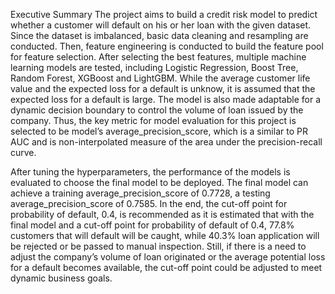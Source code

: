 Executive Summary
The project aims to build a credit risk model to predict whether a customer will default on his or her loan with the given dataset. Since the dataset is imbalanced, basic data cleaning and resampling are conducted. Then, feature engineering is conducted to build the feature pool for feature selection. After selecting the best features, multiple machine learning models are tested, including Logistic Regression, Boost Tree, Random Forest, XGBoost and LightGBM. While the average customer life value and the expected loss for a default is unknow, it is assumed that the expected loss for a default is large. The model is also made adaptable for a dynamic decision boundary to control the volume of loan issued by the company. Thus, the key metric for model evaluation for this project is selected to be model’s average_precision_score, which is a similar to PR AUC and is non-interpolated measure of the area under the precision-recall curve.

After tuning the hyperparameters, the performance of the models is evaluated to choose the final model to be deployed. The final model can achieve a training average_precision_score of 0.7728, a testing average_precision_score of 0.7585. In the end, the cut-off point for probability of default, 0.4, is recommended as it is estimated that with the final model and a cut-off point for probability of default of 0.4, 77.8% customers that will default will be caught, while 40.3% loan application will be rejected or be passed to manual inspection. Still, if there is a need to adjust the company’s volume of loan originated or the average potential loss for a default becomes available, the cut-off point could be adjusted to meet dynamic business goals.
